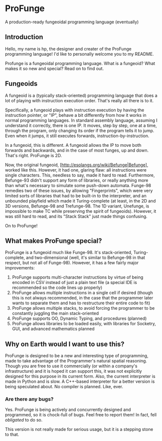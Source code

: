 # ProFunge
A production-ready fungeoidal programming language (eventually)
## Introduction
Hello, my name is hp, the designer and creater of the ProFunge programming language! I'd like to personally welcome you to my README.

Profunge is a fungeoidal programming language. What is a fungeoid? What makes it so new and special? Read on to find out.

## Fungeoids
A fungeoid is a (typically stack-oriented) programming language that does a lot of playing with instruction execution order. That's really all there is to it.

Specifically, a fungeoid plays with instruction execution by having the instruction pointer, or "IP", behave a bit differently from how it works in normal programming languages. In standard assembly language, assuming I understand it correctly, there is one IP. It moves, step by step, one at a time, through the program, only changing its order if the program tells it to jump. Even when it jumps, it still executes forwards, instruction-by-instruction.

In a fungeoid, this is different. A fungeoid allows the IP to move both forwards and backwards, and in the case of most funges, up and down. That's right. ProFunge is 2D.

Now, the original fungeoid, [http://esolangs.org/wiki/Befunge|Befunge], worked like this. However, it had one, glaring flaw: all instructions were single characters. This, needless to say, made it hard to read. Furthermore, Befunge-93 didn't support any form of libraries, or really anything more than what's necessary to simulate some push-down automata. Funge-98 remedies two of these issues, by allowing "Fingerprints", which were very limited sorts of libraries that had to be built-in to the interpreter, and an unbounded playfield which made it Turing-complete (at least, in the 2D and 3D versions, Befunge-98 and Trefunge-98. The 1D variant, Unefunge, is impossible to make TC while preserving the spirit of fungeoids). However, it was still hard to read, and its "Stack Stack" just made things confusing.

On to ProFunge!

## What makes ProFunge special?
ProFunge is a fungeoid much like Funge-98. It's stack-oriented, Turing-complete, and two-dimensional (well, it's similar to Befunge-98 in that respect, but not all of Funge-98). However, it has a few fairly major improvements:

1. ProFunge supports multi-character instructions by virtue of being encoded in CSV instead of just a plain text file (a special IDE is recommended so the code lines up properly)
2. ProFunge allows multiple instructions in a single cell if desired (though this is not always recommended, in the case that the programmer later wants to separate them and has to restructure their entire code to fit)
3. ProFunge allows multiple stacks, to avoid forcing the programmer to be constantly juggling the main stack-oriented
4. ProFunge supports OO, Dynamic Typing, and procedures (planned)
5. ProFunge allows libraries to be loaded easily, with libraries for Socketry, GUI, and advanced mathematics planned

## Why on Earth would I want to use this?
ProFunge is designed to be a new and interesting type of programming, made to take advantage of the Programmer's natural spatial reasoning. Though you are free to use it commercially (or within a company's infrastructure) and it is hoped it can support this, it was not explicitly designed for this purpose in its current form. Also, the current interpreter is made in Python and is slow. A C++-based interpreter for a better version is being speculated about. No compiler is planned. Like, ever.

### Are there any bugs?
Yes. ProFunge is being actively and concurrently designed and programmed, so it is chock-full of bugs. Feel free to report them! In fact, fell *obligated* to do so.

This version is not really made for serious usage, but it is a stepping stone to that.